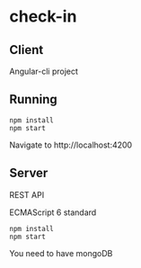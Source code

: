 # check-in
## Client ##

Angular-cli project
## Running ##
```
npm install
npm start
```
Navigate to http://localhost:4200

## Server ##

REST API

ECMAScript 6 standard

```
npm install
npm start
```
You need to have mongoDB
